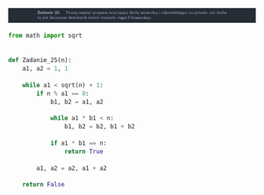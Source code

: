 <picture>
  <source srcset="../../srt/zbior_zadan/25.png" media="(prefers-color-scheme: light)">
  <source srcset="../../srt/zbior_zadan/black_25.png" media="(prefers-color-scheme: dark)">
  <img src="../../srt/zbior_zadan/black_25.png" alt="zadanie 25">
</picture>

```python
from math import sqrt


def Zadanie_25(n):
    a1, a2 = 1, 1

    while a1 < sqrt(n) + 1:
        if n % a1 == 0:
            b1, b2 = a1, a2

            while a1 * b1 < n:
                b1, b2 = b2, b1 + b2

            if a1 * b1 == n:
                return True

        a1, a2 = a2, a1 + a2

    return False



```